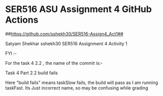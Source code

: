 # SER516 ASU Assignment 4 GitHub Actions


##https://github.com/sshekh30/SER516-Assign4_Act1##

Satyam Shekhar 
sshekh30
SER516 Assignment 4 Activity 1



FYI :-


For the task 4 2.2 , the name of the commit is:- 

Task 4 Part 2.2 build fails

Here "build fails" means taskSlow fails, the build will pass as I am running taskFast. Its Just incorrect name, so may be confusing while grading
